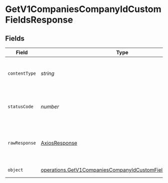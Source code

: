 # GetV1CompaniesCompanyIdCustomFieldsResponse


## Fields

| Field                                                                                                                                           | Type                                                                                                                                            | Required                                                                                                                                        | Description                                                                                                                                     |
| ----------------------------------------------------------------------------------------------------------------------------------------------- | ----------------------------------------------------------------------------------------------------------------------------------------------- | ----------------------------------------------------------------------------------------------------------------------------------------------- | ----------------------------------------------------------------------------------------------------------------------------------------------- |
| `contentType`                                                                                                                                   | *string*                                                                                                                                        | :heavy_check_mark:                                                                                                                              | HTTP response content type for this operation                                                                                                   |
| `statusCode`                                                                                                                                    | *number*                                                                                                                                        | :heavy_check_mark:                                                                                                                              | HTTP response status code for this operation                                                                                                    |
| `rawResponse`                                                                                                                                   | [AxiosResponse](https://axios-http.com/docs/res_schema)                                                                                         | :heavy_check_mark:                                                                                                                              | Raw HTTP response; suitable for custom response parsing                                                                                         |
| `object`                                                                                                                                        | [operations.GetV1CompaniesCompanyIdCustomFieldsResponseBody](../../../sdk/models/operations/getv1companiescompanyidcustomfieldsresponsebody.md) | :heavy_minus_sign:                                                                                                                              | Example response                                                                                                                                |